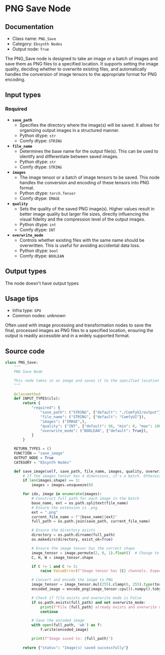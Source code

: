 # PNG Save Node
## Documentation
- Class name: `PNG_Save`
- Category: `Ebsynth Nodes`
- Output node: `True`

The PNG_Save node is designed to take an image or a batch of images and save them as PNG files to a specified location. It supports setting the image quality, deciding whether to overwrite existing files, and automatically handles the conversion of image tensors to the appropriate format for PNG encoding.
## Input types
### Required
- **`save_path`**
    - Specifies the directory where the image(s) will be saved. It allows for organizing output images in a structured manner.
    - Python dtype: `str`
    - Comfy dtype: `STRING`
- **`file_name`**
    - Determines the base name for the output file(s). This can be used to identify and differentiate between saved images.
    - Python dtype: `str`
    - Comfy dtype: `STRING`
- **`images`**
    - The image tensor or a batch of image tensors to be saved. This node handles the conversion and encoding of these tensors into PNG format.
    - Python dtype: `torch.Tensor`
    - Comfy dtype: `IMAGE`
- **`quality`**
    - Sets the quality of the saved PNG image(s). Higher values result in better image quality but larger file sizes, directly influencing the visual fidelity and the compression level of the output images.
    - Python dtype: `int`
    - Comfy dtype: `INT`
- **`overwrite_mode`**
    - Controls whether existing files with the same name should be overwritten. This is useful for avoiding accidental data loss.
    - Python dtype: `bool`
    - Comfy dtype: `BOOLEAN`
## Output types
The node doesn't have output types
## Usage tips
- Infra type: `GPU`
- Common nodes: unknown

Often used with image processing and transformation nodes to save the final, processed images as PNG files to a specified location, ensuring the output is readily accessible and in a widely supported format.
## Source code
```python
class PNG_Save:
    """
    PNG Save Node

    This node takes in an image and saves it to the specified location using the PNG encoding provided by torchvision's encode_png.
    """

    @classmethod
    def INPUT_TYPES(cls):
        return {
            "required": {
                "save_path": ("STRING", {"default": "./ComfyUI/output"}),
                "file_name": ("STRING", {"default": "ComfyUI"}),
                "images": ("IMAGE",),
                "quality": ("INT", {"default": 96, "min": 0, "max": 100, "step": 1}),
                "overwrite_mode": ("BOOLEAN", {"default": True}),
            }
        }

    RETURN_TYPES = ()
    FUNCTION = "save_image"
    OUTPUT_NODE = True
    CATEGORY = "Ebsynth Nodes"

    def save_image(self, save_path, file_name, images, quality, overwrite_mode=True):
        # If the images tensor has 4 dimensions, it's a batch. Otherwise, make it a batch of 1.
        if len(images.shape) == 3:
            images = images.unsqueeze(0)

        for idx, image in enumerate(images):
            # Construct full path for each image in the batch
            base_name, ext = os.path.splitext(file_name)
            # Ensure the extension is .png
            ext = ".png"
            current_file_name = f"{base_name}{ext}"
            full_path = os.path.join(save_path, current_file_name)

            # Ensure the directory exists
            directory = os.path.dirname(full_path)
            os.makedirs(directory, exist_ok=True)

            # Ensure the image tensor has the correct shape
            image_tensor = image.permute(2, 0, 1).float()  # Change to (C, H, W) format
            C, H, W = image_tensor.shape

            if C != 1 and C != 3:
                raise ValueError(f"Image tensor has {C} channels. Expected 1 or 3.")

            # Convert and encode the image to PNG
            image_tensor = image_tensor.mul(255).clamp(0, 255).type(torch.uint8)
            encoded_image = encode_png(image_tensor.cpu()).numpy().tobytes()

            # Check if file exists and overwrite mode is False
            if os.path.exists(full_path) and not overwrite_mode:
                print(f"File {full_path} already exists and overwrite mode is disabled.")
                continue

            # Save the encoded image
            with open(full_path, 'wb') as f:
                f.write(encoded_image)

            print(f"Image saved to: {full_path}")
                
        return {"status": "Image(s) saved successfully"}

```
